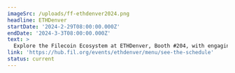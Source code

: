 ```yaml
---
imageSrc: /uploads/ff-ethdenver2024.png
headline: ETHDenver 
startDate: '2024-2-29T08:00:00.000Z'
endDate: '2024-3-3T08:00:00.000Z'
text: >
  Explore the Filecoin Ecosystem at ETHDenver, Booth #204, with engaging discussions, demos, and not-to-miss community events like the FIL Dev Summit and Filecoin Orbit Showcase.
link: 'https://hub.fil.org/events/ethdenver/menu/see-the-schedule'
status: current
---
```


